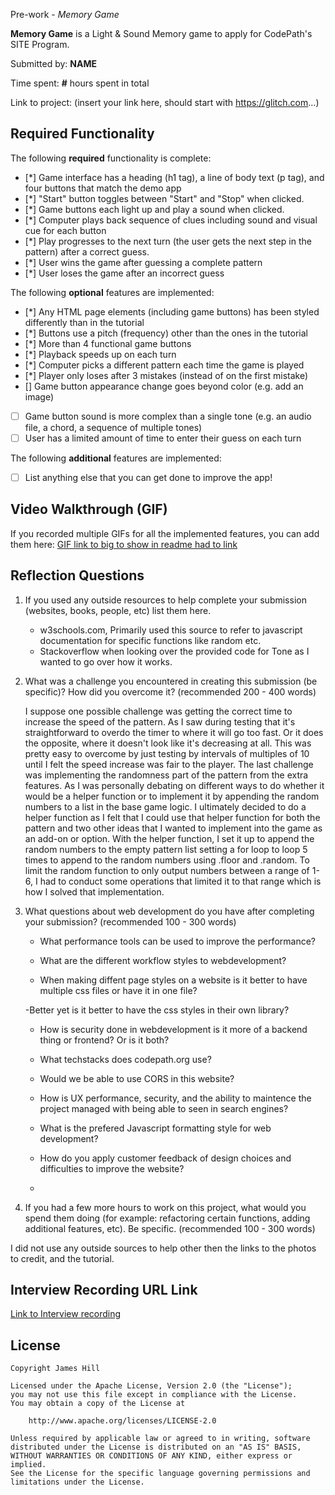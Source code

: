 Pre-work - _Memory Game_

**Memory Game** is a Light & Sound Memory game to apply for CodePath's SITE Program.

Submitted by: **NAME**

Time spent: **#** hours spent in total

Link to project: (insert your link here, should start with https://glitch.com...)

## Required Functionality

The following **required** functionality is complete:

- [*] Game interface has a heading (h1 tag), a line of body text (p tag), and four buttons that match the demo app
- [*] "Start" button toggles between "Start" and "Stop" when clicked.
- [*] Game buttons each light up and play a sound when clicked.
- [*] Computer plays back sequence of clues including sound and visual cue for each button
- [*] Play progresses to the next turn (the user gets the next step in the pattern) after a correct guess.
- [*] User wins the game after guessing a complete pattern
- [*] User loses the game after an incorrect guess

The following **optional** features are implemented:

- [*] Any HTML page elements (including game buttons) has been styled differently than in the tutorial
- [*] Buttons use a pitch (frequency) other than the ones in the tutorial
- [*] More than 4 functional game buttons
- [*] Playback speeds up on each turn
- [*] Computer picks a different pattern each time the game is played
- [*] Player only loses after 3 mistakes (instead of on the first mistake)
- [] Game button appearance change goes beyond color (e.g. add an image)
- [ ] Game button sound is more complex than a single tone (e.g. an audio file, a chord, a sequence of multiple tones)
- [ ] User has a limited amount of time to enter their guess on each turn

The following **additional** features are implemented:

- [ ] List anything else that you can get done to improve the app!

## Video Walkthrough (GIF)

If you recorded multiple GIFs for all the implemented features, you can add them here:
[GIF link to big to show in readme had to link](https://gfycat.com/anguishedslipperybaleenwhale.gif)

## Reflection Questions

1. If you used any outside resources to help complete your submission (websites, books, people, etc) list them here.

   - w3schools.com, Primarily used this source to refer to javascript documentation for specific functions like random etc.
   - Stackoverflow when looking over the provided code for Tone as I wanted to go over how it works.

2. What was a challenge you encountered in creating this submission (be specific)? How did you overcome it? (recommended 200 - 400 words)
   <p>I suppose one possible challenge was getting the correct time to increase the speed of the pattern. As I saw during testing that it's
   straightforward to overdo the timer to where it will go too fast. Or it does the opposite, where it doesn't look like it's decreasing at all. This was pretty
   easy to overcome by just testing by intervals of multiples of 10 until I felt the speed increase was fair to the player. The last challenge was implementing
   the randomness part of the pattern from the extra features. As I was personally debating on different ways to do whether it would be a helper function or
   to implement it by appending the random numbers to a list in the base game logic. I ultimately decided to do a helper function as I felt that I could use
   that helper function for both the pattern and two other ideas that I wanted to implement into the game as an add-on or option. With the helper function, I set it up
   to append the random numbers to the empty pattern list setting a for loop to loop 5 times to append to the random numbers using .floor and .random.
   To limit the random function to only output numbers between a range of 1-6, I had to conduct some operations that limited it to that range which is how I solved that implementation.</p>

3. What questions about web development do you have after completing your submission? (recommended 100 - 300 words)

   - What performance tools can be used to improve the performance?

   - What are the different workflow styles to webdevelopment?

   - When making diffent page styles on a website is it better to have multiple css files or have it in one file?

   -Better yet is it better to have the css styles in their own library?

   - How is security done in webdevelopment is it more of a backend thing or frontend? Or is it both?

   - What techstacks does codepath.org use?

   - Would we be able to use CORS in this website?

   - How is UX performance, security, and the ability to maintence the project managed with being able to seen in search engines?

   - What is the prefered Javascript formatting style for web development?

   - How do you apply customer feedback of design choices and difficulties to improve the website?

   -

4. If you had a few more hours to work on this project, what would you spend them doing (for example: refactoring certain functions, adding additional features, etc). Be specific. (recommended 100 - 300 words)
  <p>I did not use any outside sources to help other then the links to the photos to credit, and the tutorial.</p>

## Interview Recording URL Link

[Link to Interview recording](https://youtu.be/oV0BcBH8NIE)

## License

    Copyright James Hill

    Licensed under the Apache License, Version 2.0 (the "License");
    you may not use this file except in compliance with the License.
    You may obtain a copy of the License at

        http://www.apache.org/licenses/LICENSE-2.0

    Unless required by applicable law or agreed to in writing, software
    distributed under the License is distributed on an "AS IS" BASIS,
    WITHOUT WARRANTIES OR CONDITIONS OF ANY KIND, either express or implied.
    See the License for the specific language governing permissions and
    limitations under the License.
